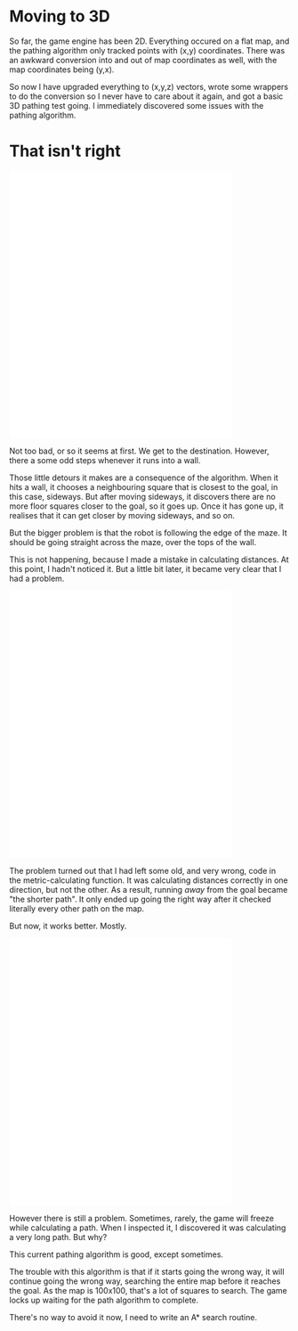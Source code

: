 # Moving to 3D

So far, the game engine has been 2D.  Everything occured on a flat map, and the pathing algorithm only tracked points with (x,y) coordinates.  There was an awkward conversion into and out of map coordinates as well, with the map coordinates being (y,x).

So now I have upgraded everything to (x,y,z) vectors, wrote some wrappers to do the conversion so I never have to care about it again, and got a basic 3D pathing test going.  I immediately discovered some issues with the pathing algorithm.

# That isn't right

<embed src="3dpathfail.mov" width="400" height="480" controller="true">

Not too bad, or so it seems at first.  We get to the destination.  However, there a some odd steps whenever it runs into a wall.

Those little detours it makes are a consequence of the algorithm.  When it hits a wall, it chooses a neighbouring square that is closest to the goal, in this case, sideways.  But after moving sideways, it discovers there are no more floor squares closer to the goal, so it goes up.  Once it has gone up, it realises that it can get closer by moving sideways, and so on.

But the bigger problem is that the robot is following the edge of the maze.  It should be going straight across the maze, over the tops of the wall.

This is not happening, because I made a mistake in calculating distances.  At this point, I hadn't noticed it.  But a little bit later, it became very clear that I had a problem.

<embed src="longpathfail.mov" width="400" height="480" controller="true">

The problem turned out that I had left some old, and very wrong, code in the metric-calculating function.  It was calculating distances correctly in one direction, but not the other.  As a result, running *away* from the goal became "the shorter path".  It only ended up going the right way after it checked literally every other path on the map.

But now, it works better.  Mostly.

<embed src="pathsuccess.mov" width="400" height="480" controller="true">

However there is still a problem.  Sometimes, rarely, the game will freeze while calculating a path.  When I inspected it, I discovered it was calculating a very long path.  But why?

This current pathing algorithm is good, except sometimes.

The trouble with this algorithm is that if it starts going the wrong way, it will continue going the wrong way, searching the entire map before it reaches the goal.  As the map is 100x100, that's a lot of squares to search.  The game locks up waiting for the path algorithm to complete.

There's no way to avoid it now, I need to write an A* search routine.
